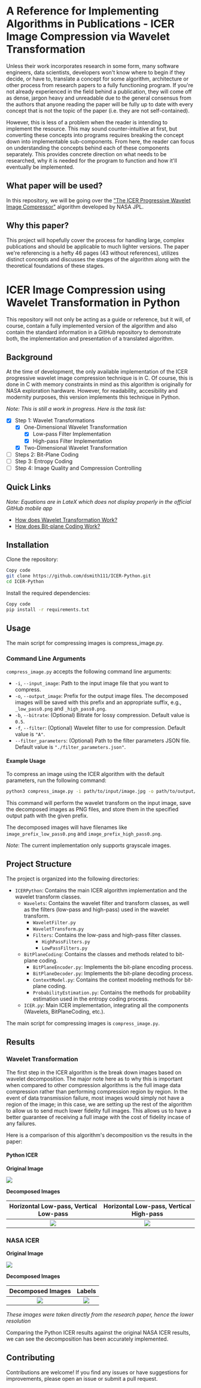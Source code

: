 # A Reference for Implementing Algorithms in Publications - ICER Image Compression via Wavelet Transformation

Unless their work incorporates research in some form, many software engineers, data scientists, developers won't know where to begin if they decide, or have to, translate a concept for some algorithm, architecture or other process from research papers to a fully functioning program. If you're not already experienced in the field behind a publication, they will come off as dense, jargon heavy and unreadable due to the general consensus from the authors that anyone reading the paper will be fully up to date with every concept that is not the topic of the paper (i.e. they are not self-contained). 

However, this is less of a problem when the reader is intending to implement the resource. This may sound counter-intuitive at first, but converting these concepts into programs requires breaking the concept down into implementable sub-components. From here, the reader can focus on understanding the concepts behind each of these components separately. This provides concrete direction on what needs to be researched, why it is needed for the program to function and how it'll eventually be implemented.

## What paper will be used?

In this repository, we will be going over the ["The ICER Progressive Wavelet Image Compressor"](https://ipnpr.jpl.nasa.gov/progress_report/42-155/155J.pdf) algorithm developed by NASA JPL.

## Why this paper?

This project will hopefully cover the process for handling large, complex publications and should be applicable to much lighter versions. The paper we're referencing is a hefty 46 pages (43 without references), utilizes distinct concepts and discusses the stages of the algorithm along with the theoretical foundations of these stages. 

# ICER Image Compression using Wavelet Transformation in Python

This repository will not only be acting as a guide or reference, but it will, of course, contain a fully implemented version of the algorithm and also contain the standard information in a GitHub repository to demonstrate both, the implementation and presentation of a translated algorithm.

## Background
At the time of development, the only available implementation of the ICER progressive wavelet image compression technique is in C. Of course, this is done in C with memory constraints in mind as this algorithm is originally for NASA exploration hardware. However, for readability, accesibility and modernity purposes, this version implements this technique in Python.

_Note: This is still a work in progress. Here is the task list:_

- [x] Step 1: Wavelet Transformations
  - [x] One-Dimensional Wavelet Transformation
    - [x] Low-pass Filter Implementation
    - [x] High-pass Filter Implementation
  - [x] Two-Dimensional Wavelet Transformation
- [ ] Steps 2: Bit-Plane Coding
- [ ] Step 3: Entropy Coding
- [ ] Step 4: Image Quality and Compression Controlling

## Quick Links
_Note: Equations are in LateX which does not display properly in the official GitHub mobile app_

- [How does Wavelet Transformation Work?](https://github.com/dsmith111/ICER-Python/blob/master/ICERPython/Wavelets/README.md)
- [How does Bit-plane Coding Work?](https://github.com/dsmith111/ICER-Python/blob/master/ICERPython/BitPlaneCoding/README.md)

## Installation
Clone the repository:

```bash
Copy code
git clone https://github.com/dsmith111/ICER-Python.git
cd ICER-Python
```

Install the required dependencies:
```bash
Copy code
pip install -r requirements.txt
```
## Usage
The main script for compressing images is compress_image.py. 

### Command Line Arguments

`compress_image.py` accepts the following command line arguments:

- `-i`, `--input_image`: Path to the input image file that you want to compress.
- `-o`, `--output_image`: Prefix for the output image files. The decomposed images will be saved with this prefix and an appropriate suffix, e.g., `_low_pass0.png` and `_high_pass0.png`.
- `-b`, `--bitrate`: (Optional) Bitrate for lossy compression. Default value is `0.5`.
- `-f`, `--filter`: (Optional) Wavelet filter to use for compression. Default value is `"A"`.
- `--filter_parameters`: (Optional) Path to the filter parameters JSON file. Default value is `"./filter_parameters.json"`.

#### Example Usage

To compress an image using the ICER algorithm with the default parameters, run the following command:

```bash
python3 compress_image.py -i path/to/input/image.jpg -o path/to/output/image_prefix -f A
```
This command will perform the wavelet transform on the input image, save the decomposed images as PNG files, and store them in the specified output path with the given prefix.

The decomposed images will have filenames like `image_prefix_low_pass0.png` and `image_prefix_high_pass0.png`.

_Note_: The current implementation only supports grayscale images.

## Project Structure
The project is organized into the following directories:

- `ICERPython`: Contains the main ICER algorithm implementation and the wavelet transform classes.
   - `Wavelets`: Contains the wavelet filter and transform classes, as well as the filters (low-pass and high-pass) used in the wavelet transform.
      - `WaveletFilter.py`
      - `WaveletTransform.py`
      - `Filters`: Contains the low-pass and high-pass filter classes.
         - `HighPassFilters.py`
         - `LowPassFilters.py`
   - `BitPlaneCoding`: Contains the classes and methods related to bit-plane coding.
      - `BitPlaneEncoder.py`: Implements the bit-plane encoding process.
      - `BitPlaneDecoder.py`: Implements the bit-plane decoding process.
      - `ContextModel.py`: Contains the context modeling methods for bit-plane coding.
      - `ProbabilityEstimation.py`: Contains the methods for probability estimation used in the entropy coding process.
   - `ICER.py`: Main ICER implementation, integrating all the components (Wavelets, BitPlaneCoding, etc.).


The main script for compressing images is `compress_image.py`.

## Results
### Wavelet Transformation
The first step in the ICER algorithm is the break down images based on wavelet decomposition. The major note here as to why this is important when compared to other compression algorithms is the full image data compression rather than performing compression region by region. In the event of data transmission failure, most images would simply not have a region of the image; in this case, we are setting up the rest of the algorithm to allow us to send much lower fidelity full images. This allows us to have a better guarantee of receiving a full image with the cost of fidelity incase of any failures.

Here is a comparison of this algorithm's decomposition vs the results in the paper:

#### Python ICER

**Original Image**

![](./original_images/rover.jpg)

**Decomposed Images**

Horizontal Low-pass, Vertical Low-pass   |  Horizontal Low-pass, Vertical High-pass
:-------------------------:|:-------------------------:
![](./decomposed_wavelets/A/rover_compressed_low_pass0.png)  |  ![](./decomposed_wavelets/A/rover_compressed_high_pass0.png)

### NASA ICER

**Original Image**

![](./assets/icer-rover.png)

**Decomposed Images**

Decomposed Images  |  Labels
:-------------------------:|:-------------------------:
![](./assets/icer-passes.png)  |  ![](./assets/icer-desc.png)

_These images were taken directly from the research paper, hence the lower resolution_

Comparing the Python ICER results against the original NASA ICER results, we can see the decomposition has been accurately implemented.

## Contributing
Contributions are welcome! If you find any issues or have suggestions for improvements, please open an issue or submit a pull request.
